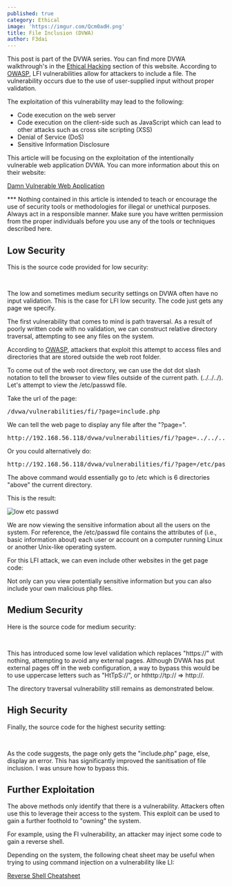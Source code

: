 ```yaml
---
published: true
category: Ethical
image: 'https://imgur.com/Qcm0adH.png'
title: File Inclusion (DVWA)
author: F3dai
---
```

This post is part of the DVWA series. You can find more DVWA walkthrough's in the [Ethical Hacking](/ethicalhacking/) section of this website. According to [OWASP](https://owasp.org/www-project-web-security-testing-guide/latest/4-Web_Application_Security_Testing/07-Input_Validation_Testing/11.1-Testing_for_Local_File_Inclusion), LFI vulnerabilities allow for attackers to include a file. The vulnerability occurs due to the use of user-supplied input without proper validation.

The exploitation of this vulnerability may lead to the following:

- Code execution on the web server
- Code execution on the client-side such as JavaScript which can lead to other attacks such as cross site scripting (XSS)
- Denial of Service (DoS)
- Sensitive Information Disclosure

This article will be focusing on the exploitation of the intentionally vulnerable web application DVWA. You can more information about this on their website:

[Damn Vulnerable Web Application](http://www.dvwa.co.uk/)

*** Nothing contained in this article is intended to teach or encourage the use of security tools or methodologies for illegal or unethical purposes. Always act in a responsible manner. Make sure you have written permission from the proper individuals before you use any of the tools or techniques described here.

## Low Security

This is the source code provided for low security:

<pre> <?php

    $file = $_GET['page']; //The page we wish to display 

?> </pre>

The low and sometimes medium security settings on DVWA often have no input validation. This is the case for LFI low security. The code just gets any page we specify.

The first vulnerability that comes to mind is path traversal. As a result of poorly written code with no validation, we can construct relative directory traversal, attempting to see any files on the system. 

According to [OWASP](https://owasp.org/www-community/attacks/Path_Traversal), attackers that exploit this attempt to access files and directories that are stored outside the web root folder. 

To come out of the web root directory, we can use the dot dot slash notation to tell the browser to view files outside of the current path. (../../../). Let's attempt to view the /etc/passwd file.

Take the url of the page:

<pre>/dvwa/vulnerabilities/fi/?page=include.php</pre>

We can tell the web page to display any file after the "?page=". 

<pre>http://192.168.56.118/dvwa/vulnerabilities/fi/?page=../../../../../../etc/passwd</pre>

Or you could alternatively do:

<pre>http://192.168.56.118/dvwa/vulnerabilities/fi/?page=/etc/passwd</pre>

The above command would essentially go to /etc which is 6 directories "above" the current directory.

This is the result:

![low etc passwd](https://imgur.com/h69gy4m.png)

We are now viewing the sensitive information about all the users on the system. For reference, the /etc/passwd file contains the attributes of (i.e., basic information about) each user or account on a computer running Linux or another Unix-like operating system.

For this LFI attack, we can even include other websites in the get page code:

Not only can you view potentially sensitive information but you can also include your own malicious php files.

## Medium Security

Here is the source code for medium security:

<pre> <?php

    $file = $_GET['page']; // The page we wish to display 

    // Bad input validation
    $file = str_replace("http://", "", $file);
    $file = str_replace("https://", "", $file);        


?> </pre>

This has introduced some low level validation which replaces "https://" with nothing, attempting to avoid any external pages. Although DVWA has put external pages off in the web configuration, a way to bypass this would be to use uppercase letters such as "HtTpS://", or hthttp://tp:// => http://.

The directory traversal vulnerability still remains as demonstrated below. 

## High Security

Finally, the source code for the highest security setting:

<pre> <?php
        
    $file = $_GET['page']; //The page we wish to display 

    // Only allow include.php
    if ( $file != "include.php" ) {
        echo "ERROR: File not found!";
        exit;
    }
        
?> </pre>

As the code suggests, the page only gets the "include.php" page, else, display an error. This has significantly improved the sanitisation of file inclusion. I was unsure how to bypass this.

## Further Exploitation

The above methods only identify that there is a vulnerability. Attackers often use this to leverage their access to the system. This exploit can be used to gain a further foothold to "owning" the system.

For example, using the FI vulnerability, an attacker may inject some code to gain a reverse shell.

Depending on the system, the following cheat sheet may be useful when trying to using command injection on a vulnerability like LI:

[Reverse Shell Cheatsheet](/cheatsheet/Reverse_Payload_Cheatsheet/)

